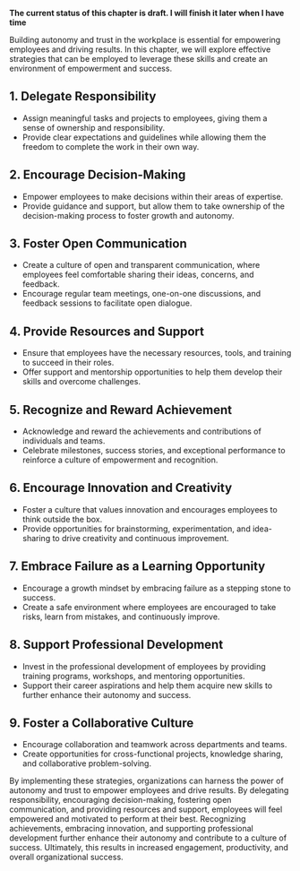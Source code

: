 **The current status of this chapter is draft. I will finish it later when I have time**

Building autonomy and trust in the workplace is essential for empowering employees and driving results. In this chapter, we will explore effective strategies that can be employed to leverage these skills and create an environment of empowerment and success.

**1. Delegate Responsibility**
------------------------------

* Assign meaningful tasks and projects to employees, giving them a sense of ownership and responsibility.
* Provide clear expectations and guidelines while allowing them the freedom to complete the work in their own way.

**2. Encourage Decision-Making**
--------------------------------

* Empower employees to make decisions within their areas of expertise.
* Provide guidance and support, but allow them to take ownership of the decision-making process to foster growth and autonomy.

**3. Foster Open Communication**
--------------------------------

* Create a culture of open and transparent communication, where employees feel comfortable sharing their ideas, concerns, and feedback.
* Encourage regular team meetings, one-on-one discussions, and feedback sessions to facilitate open dialogue.

**4. Provide Resources and Support**
------------------------------------

* Ensure that employees have the necessary resources, tools, and training to succeed in their roles.
* Offer support and mentorship opportunities to help them develop their skills and overcome challenges.

**5. Recognize and Reward Achievement**
---------------------------------------

* Acknowledge and reward the achievements and contributions of individuals and teams.
* Celebrate milestones, success stories, and exceptional performance to reinforce a culture of empowerment and recognition.

**6. Encourage Innovation and Creativity**
------------------------------------------

* Foster a culture that values innovation and encourages employees to think outside the box.
* Provide opportunities for brainstorming, experimentation, and idea-sharing to drive creativity and continuous improvement.

**7. Embrace Failure as a Learning Opportunity**
------------------------------------------------

* Encourage a growth mindset by embracing failure as a stepping stone to success.
* Create a safe environment where employees are encouraged to take risks, learn from mistakes, and continuously improve.

**8. Support Professional Development**
---------------------------------------

* Invest in the professional development of employees by providing training programs, workshops, and mentoring opportunities.
* Support their career aspirations and help them acquire new skills to further enhance their autonomy and success.

**9. Foster a Collaborative Culture**
-------------------------------------

* Encourage collaboration and teamwork across departments and teams.
* Create opportunities for cross-functional projects, knowledge sharing, and collaborative problem-solving.

By implementing these strategies, organizations can harness the power of autonomy and trust to empower employees and drive results. By delegating responsibility, encouraging decision-making, fostering open communication, and providing resources and support, employees will feel empowered and motivated to perform at their best. Recognizing achievements, embracing innovation, and supporting professional development further enhance their autonomy and contribute to a culture of success. Ultimately, this results in increased engagement, productivity, and overall organizational success.
